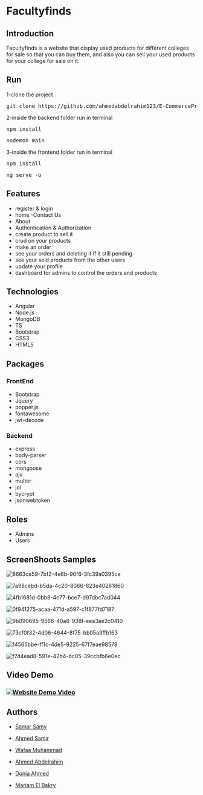 <h1>Facultyfinds</h1>
<h2>Introduction</h2>
Facultyfinds is a website that display used products for different colleges for sale so that you can buy them, and also you can sell your used products for your college for sale on it.

<h2>Run</h2>
1-clone the project
<pre>
git clone https://github.com/ahmedabdelrahim123/E-CommerceProject.git
</pre>
2-inside the backend folder run in terminal
<pre>
npm install
</pre>

<pre>
nodemon main
</pre>

3-inside the frontend folder run in terminal
<pre>
npm install
</pre>

<pre>
ng serve -o
</pre>


## Features
- register & login
- home
 -Contact Us
- About
- Authentication & Authorization
- create product to sell it
- crud on your products
- make an order 
- see your orders and deleting it if it still pending
- see your sold products from the other users
- update your profile 
- dashboard for admins to control the orders and products



## Technologies
- Angular
- Node.js
- MongoDB
- TS
- Bootstrap
- CSS3
- HTML5

## Packages
### FrontEnd
- Bootstrap
- Jquery
- popper.js 
- fontawesome
- jwt-decode

### Backend
- express 
- body-parser 
- cors 
- mongoose
- ajv
- multer
- joi
- bycrypt
- jsonwebtoken

## Roles
- Admins
- Users

## ScreenShoots Samples

![8663ce59-7bf2-4e6b-90f6-3fc39a0395ce](https://github.com/SamarSamyE/Pharmacy_System/assets/125185900/523738b8-b0fb-482f-baf8-afbebb8584dc)

![7a98cebd-b5da-4c20-8066-823e40281860](https://github.com/SamarSamyE/Pharmacy_System/assets/125185900/0fcdeaad-3be5-411d-b2c0-2319d367d937)

![4fb1681d-0bb8-4c77-bce7-d97dbc7ad044](https://github.com/SamarSamyE/Pharmacy_System/assets/125185900/2a510ca7-e68c-4ba2-ba61-02c3a9c95bc1)

![0f941275-acaa-471d-a597-c1f877fd7187](https://github.com/SamarSamyE/Pharmacy_System/assets/125185900/a6611cdb-b347-4aed-bc4e-a6810ed9a433)

![9b090695-9566-40a6-938f-eea3ae2c0410](https://github.com/SamarSamyE/Pharmacy_System/assets/125185900/a524455d-82d0-415a-9f4c-8a2913bce900)

![73cf0f32-4d06-4644-8f75-bb05a3ffb163](https://github.com/SamarSamyE/Pharmacy_System/assets/125185900/83d9b348-c188-4cb1-a0ed-ca3805830ba0)

![14565bbe-ff1c-4de5-9225-67f7eae98579](https://github.com/SamarSamyE/Pharmacy_System/assets/125185900/097687b0-dadc-4de3-8f24-f6832ee2dbc6)

![f7d4ead8-591e-42b4-bc05-39ccbfb6e0ec](https://github.com/SamarSamyE/Pharmacy_System/assets/125185900/38b4a6e9-d252-4d3d-82ba-010f77a4e434)




## Video Demo 

### [![Website Demo Video](https://github.com/SamarSamyE/Pharmacy_System/assets/125185900/523738b8-b0fb-482f-baf8-afbebb8584dc)](https://drive.google.com/file/d/1zP3t8NAvnp34CiFegijvW60FhIhwXlNS/view?usp=sharing)

## Authors
- [Samar Samy](https://github.com/SamarSamyE)

- [Ahmed Samir](https://github.com/AhmedSamir99)

- [Wafaa Muhammad](https://github.com/wafaamuhammad123)
 
- [Ahmed Abdelrahim](https://github.com/ahmedabdelrahim123)

- [Donia Ahmed](https://github.com/DoniaAhmed20)

- [Mariam El Bakry](https://github.com/MariamBakry) 

 

